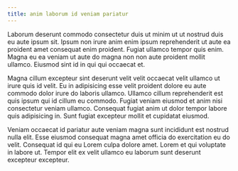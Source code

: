 ```yaml
---
title: anim laborum id veniam pariatur
---
```


Laborum deserunt commodo consectetur duis ut minim ut ut nostrud duis eu aute ipsum sit. Ipsum non irure anim enim ipsum reprehenderit ut aute ea proident amet consequat enim proident. Fugiat ullamco tempor quis enim. Magna eu ea veniam ut aute do magna non non aute proident mollit ullamco. Eiusmod sint id in qui qui occaecat et.

Magna cillum excepteur sint deserunt velit velit occaecat velit ullamco ut irure quis id velit. Eu in adipisicing esse velit proident dolore eu aute commodo dolor irure do laboris ullamco. Ullamco cillum reprehenderit est quis ipsum qui id cillum eu commodo. Fugiat veniam eiusmod et anim nisi consectetur veniam ullamco. Consequat fugiat anim ut dolor tempor labore quis adipisicing in. Sunt fugiat excepteur mollit et cupidatat eiusmod.

Veniam occaecat id pariatur aute veniam magna sunt incididunt est nostrud nulla elit. Esse eiusmod consequat magna amet officia do exercitation eu do velit. Consequat id qui eu Lorem culpa dolore amet. Lorem et qui voluptate in labore ut. Tempor elit ex velit ullamco eu laborum sunt deserunt excepteur excepteur.
